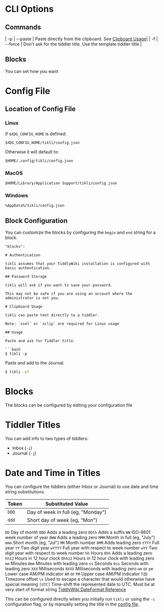 # CLI Options

## Commands

| -p | --paste | Paste directly from the clipboard. See [Clipboard Usage](#clipboard-usage)|
| -f | --force | Don't ask for the tiddler title. Use the template tiddler title.|

## Blocks

You can set how you want

# Config File

## Location of Config File

### Linux

If `$XDG_CONFIG_HOME` is defined:

```
$XDG_CONFIG_HOME/tikli/config.json
```

Otherwise it will default to:

```
$HOME/.config/tikli/config.json
```

### MacOS

```
$HOME/Library/Application Support/tikli/config.json
```

### Windows

```
%AppData%/tikli/config.json
```

## Block Configuration

You can customize the blocks by configuring the `begin` and `end` string for a block.

````
"blocks":

# Authentication

tikli assumes that your TiddlyWiki installation is configured with basic authentication.

## Password Storage

tikli will ask if you want to save your password.

This may not be safe if you are using an account where the administrator is not you.

# Clipboard Usage

tikli can paste text directly to a tiddler.

Note: `xsel` or `xclip` are required for Linux usage

## Usage

Paste and ask for Tiddler title.

```bash
$ tikli -p
````

Paste and add to the Journal.

```bash
$ tikli -pf
```

# Blocks

The blocks can be configured by editing your configuration file

# Tiddler Titles

You can add info to two types of tiddlers:

-   Inbox (`-i`)
-   Journal (`-j`)

# Date and Time in Titles

You can configure the tiddlers (either Inbox or Journal) to use date and time string substitutions.

| Token | Substituted Value                  |
| ----- | ---------------------------------- |
| `DDD` | Day of week in full (eg, "Monday") |
| `ddd` | Short day of week (eg, "Mon")      |

`DD` Day of month `0DD` Adds a leading zero `DDth` Adds a suffix `WW` ISO\-8601 week number of year `0WW` Adds a leading zero `MMM` Month in full (eg, "July") `mmm` Short month (eg, "Jul") `MM` Month number `0MM` Adds leading zero `YYYY` Full year `YY` Two digit year `wYYYY` Full year with respect to week number `wYY` Two digit year with respect to week number `hh` Hours `0hh` Adds a leading zero `hh12` Hours in 12 hour clock `0hh12` Hours in 12 hour clock with leading zero `mm` Minutes `0mm` Minutes with leading zero `ss` Seconds `0ss` Seconds with leading zero `XXX` Milliseconds `0XXX` Milliseconds with leading zero `am` or `pm` Lower case AM/PM indicator `AM` or `PM` Upper case AM/PM indicator `TZD` Timezone offset `\x` Used to escape a character that would otherwise have special meaning `[UTC]` Time\-shift the represented date to UTC. Must be at very start of format string
[TiddlyWiki DateFormat Reference](https://tiddlywiki.com/static/DateFormat.html)

This can be configured directly when you initially run `tikli` or using the `-c` configuration flag, or by manually setting the title in the [config file](#config-file).
